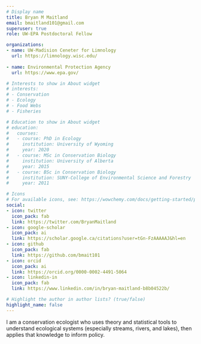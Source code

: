 ```yaml
---
# Display name
title: Bryan M Maitland
email: bmaitland101@gmail.com
superuser: true
role: UW-EPA Postdoctoral Fellow

organizations:
- name: UW-Madision Ceneter for Limnology
  url: https://limnology.wisc.edu/
  
- name: Environmental Protection Agency
  url: https://www.epa.gov/

# Interests to show in About widget
# interests:
# - Conservation
# - Ecology
# - Food Webs
# - Fisheries

# Education to show in About widget
# education:
#   courses:
#   - course: PhD in Ecology
#     institution: University of Wyoming
#     year: 2020
#   - course: MSc in Conservation Biology
#     institution: University of Alberta
#     year: 2015
#   - course: BSc in Conservation Biology
#     institution: SUNY-College of Environmental Science and Forestry
#     year: 2011

# Icons
# For available icons, see: https://wowchemy.com/docs/getting-started/page-builder/#icons
social:
- icon: twitter
  icon_pack: fab
  link: https://twitter.com/BryanMaitland
- icon: google-scholar  
  icon_pack: ai
  link: https://scholar.google.ca/citations?user=tGn-FzAAAAAJ&hl=en
- icon: github
  icon_pack: fab
  link: https://github.com/bmait101
- icon: orcid
  icon_pack: ai
  link: https://orcid.org/0000-0002-4491-5064
- icon: linkedin-in
  icon_pack: fab
  link: https://www.linkedin.com/in/bryan-maitland-b8b04522b/

# Highlight the author in author lists? (true/false)
highlight_name: false
---
```


I am a conservation ecologist who uses theory and statistical tools to understand ecological systems (especially streams, rivers, and lakes), then applies that knowledge to inform policy.